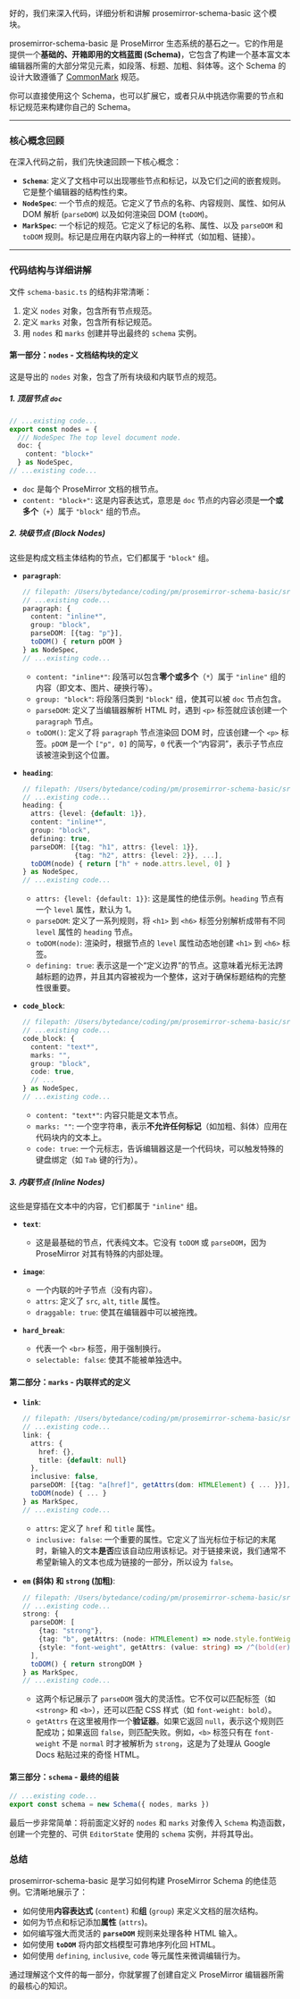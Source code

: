 好的，我们来深入代码，详细分析和讲解 prosemirror-schema-basic 这个模块。

prosemirror-schema-basic 是 ProseMirror 生态系统的基石之一。它的作用是提供一个**基础的、开箱即用的文档蓝图 (Schema)**，它包含了构建一个基本富文本编辑器所需的大部分常见元素，如段落、标题、加粗、斜体等。这个 Schema 的设计大致遵循了 [CommonMark](http://commonmark.org/) 规范。

你可以直接使用这个 Schema，也可以扩展它，或者只从中挑选你需要的节点和标记规范来构建你自己的 Schema。

---

### 核心概念回顾

在深入代码之前，我们先快速回顾一下核心概念：

- **`Schema`**: 定义了文档中可以出现哪些节点和标记，以及它们之间的嵌套规则。它是整个编辑器的结构性约束。
- **`NodeSpec`**: 一个节点的规范。它定义了节点的名称、内容规则、属性、如何从 DOM 解析 (`parseDOM`) 以及如何渲染回 DOM (`toDOM`)。
- **`MarkSpec`**: 一个标记的规范。它定义了标记的名称、属性、以及 `parseDOM` 和 `toDOM` 规则。标记是应用在内联内容上的一种样式（如加粗、链接）。

---

### 代码结构与详细讲解

文件 `schema-basic.ts` 的结构非常清晰：

1.  定义 `nodes` 对象，包含所有节点规范。
2.  定义 `marks` 对象，包含所有标记规范。
3.  用 `nodes` 和 `marks` 创建并导出最终的 `schema` 实例。

#### 第一部分：`nodes` - 文档结构块的定义

这是导出的 `nodes` 对象，包含了所有块级和内联节点的规范。

##### 1. 顶层节点 `doc`

```typescript
// ...existing code...
export const nodes = {
  /// NodeSpec The top level document node.
  doc: {
    content: "block+"
  } as NodeSpec,
// ...existing code...
```

- `doc` 是每个 ProseMirror 文档的根节点。
- `content: "block+"`: 这是内容表达式，意思是 `doc` 节点的内容必须是**一个或多个**（`+`）属于 `"block"` 组的节点。

##### 2. 块级节点 (Block Nodes)

这些是构成文档主体结构的节点，它们都属于 `"block"` 组。

- **`paragraph`**:

  ```typescript
  // filepath: /Users/bytedance/coding/pm/prosemirror-schema-basic/src/schema-basic.ts
  // ...existing code...
  paragraph: {
    content: "inline*",
    group: "block",
    parseDOM: [{tag: "p"}],
    toDOM() { return pDOM }
  } as NodeSpec,
  // ...existing code...
  ```

  - `content: "inline*"`: 段落可以包含**零个或多个**（`*`）属于 `"inline"` 组的内容（即文本、图片、硬换行等）。
  - `group: "block"`: 将段落归类到 `"block"` 组，使其可以被 `doc` 节点包含。
  - `parseDOM`: 定义了当编辑器解析 HTML 时，遇到 `<p>` 标签就应该创建一个 `paragraph` 节点。
  - `toDOM()`: 定义了将 `paragraph` 节点渲染回 DOM 时，应该创建一个 `<p>` 标签。`pDOM` 是一个 `["p", 0]` 的简写，`0` 代表一个“内容洞”，表示子节点应该被渲染到这个位置。

- **`heading`**:

  ```typescript
  // filepath: /Users/bytedance/coding/pm/prosemirror-schema-basic/src/schema-basic.ts
  // ...existing code...
  heading: {
    attrs: {level: {default: 1}},
    content: "inline*",
    group: "block",
    defining: true,
    parseDOM: [{tag: "h1", attrs: {level: 1}},
               {tag: "h2", attrs: {level: 2}}, ...],
    toDOM(node) { return ["h" + node.attrs.level, 0] }
  } as NodeSpec,
  // ...existing code...
  ```

  - `attrs: {level: {default: 1}}`: 这是属性的绝佳示例。`heading` 节点有一个 `level` 属性，默认为 1。
  - `parseDOM`: 定义了一系列规则，将 `<h1>` 到 `<h6>` 标签分别解析成带有不同 `level` 属性的 `heading` 节点。
  - `toDOM(node)`: 渲染时，根据节点的 `level` 属性动态地创建 `<h1>` 到 `<h6>` 标签。
  - `defining: true`: 表示这是一个“定义边界”的节点。这意味着光标无法跨越标题的边界，并且其内容被视为一个整体，这对于确保标题结构的完整性很重要。

- **`code_block`**:
  ```typescript
  // filepath: /Users/bytedance/coding/pm/prosemirror-schema-basic/src/schema-basic.ts
  // ...existing code...
  code_block: {
    content: "text*",
    marks: "",
    group: "block",
    code: true,
    // ...
  } as NodeSpec,
  // ...existing code...
  ```
  - `content: "text*"`: 内容只能是文本节点。
  - `marks: ""`: 一个空字符串，表示**不允许任何标记**（如加粗、斜体）应用在代码块内的文本上。
  - `code: true`: 一个元标志，告诉编辑器这是一个代码块，可以触发特殊的键盘绑定（如 `Tab` 键的行为）。

##### 3. 内联节点 (Inline Nodes)

这些是穿插在文本中的内容，它们都属于 `"inline"` 组。

- **`text`**:

  - 这是最基础的节点，代表纯文本。它没有 `toDOM` 或 `parseDOM`，因为 ProseMirror 对其有特殊的内部处理。

- **`image`**:

  - 一个内联的叶子节点（没有内容）。
  - `attrs`: 定义了 `src`, `alt`, `title` 属性。
  - `draggable: true`: 使其在编辑器中可以被拖拽。

- **`hard_break`**:
  - 代表一个 `<br>` 标签，用于强制换行。
  - `selectable: false`: 使其不能被单独选中。

#### 第二部分：`marks` - 内联样式的定义

- **`link`**:

  ```typescript
  // filepath: /Users/bytedance/coding/pm/prosemirror-schema-basic/src/schema-basic.ts
  // ...existing code...
  link: {
    attrs: {
      href: {},
      title: {default: null}
    },
    inclusive: false,
    parseDOM: [{tag: "a[href]", getAttrs(dom: HTMLElement) { ... }}],
    toDOM(node) { ... }
  } as MarkSpec,
  // ...existing code...
  ```

  - `attrs`: 定义了 `href` 和 `title` 属性。
  - `inclusive: false`: 一个重要的属性。它定义了当光标位于标记的末尾时，新输入的文本**是否**应该自动应用该标记。对于链接来说，我们通常不希望新输入的文本也成为链接的一部分，所以设为 `false`。

- **`em` (斜体) 和 `strong` (加粗)**:
  ```typescript
  // filepath: /Users/bytedance/coding/pm/prosemirror-schema-basic/src/schema-basic.ts
  // ...existing code...
  strong: {
    parseDOM: [
      {tag: "strong"},
      {tag: "b", getAttrs: (node: HTMLElement) => node.style.fontWeight != "normal" && null},
      {style: "font-weight", getAttrs: (value: string) => /^(bold(er)?|[5-9]\d{2,})$/.test(value) && null},
    ],
    toDOM() { return strongDOM }
  } as MarkSpec,
  // ...existing code...
  ```
  - 这两个标记展示了 `parseDOM` 强大的灵活性。它不仅可以匹配标签（如 `<strong>` 和 `<b>`），还可以匹配 CSS 样式（如 `font-weight: bold`）。
  - `getAttrs` 在这里被用作一个**验证器**。如果它返回 `null`，表示这个规则匹配成功；如果返回 `false`，则匹配失败。例如，`<b>` 标签只有在 `font-weight` 不是 `normal` 时才被解析为 `strong`，这是为了处理从 Google Docs 粘贴过来的奇怪 HTML。

#### 第三部分：`schema` - 最终的组装

```typescript
// ...existing code...
export const schema = new Schema({ nodes, marks })
```

最后一步非常简单：将前面定义好的 `nodes` 和 `marks` 对象传入 `Schema` 构造函数，创建一个完整的、可供 `EditorState` 使用的 `schema` 实例，并将其导出。

### 总结

prosemirror-schema-basic 是学习如何构建 ProseMirror Schema 的绝佳范例。它清晰地展示了：

- 如何使用**内容表达式** (`content`) 和**组** (`group`) 来定义文档的层次结构。
- 如何为节点和标记添加**属性** (`attrs`)。
- 如何编写强大而灵活的 **`parseDOM`** 规则来处理各种 HTML 输入。
- 如何使用 **`toDOM`** 将内部文档模型可靠地序列化回 HTML。
- 如何使用 `defining`, `inclusive`, `code` 等元属性来微调编辑行为。

通过理解这个文件的每一部分，你就掌握了创建自定义 ProseMirror 编辑器所需的最核心的知识。
